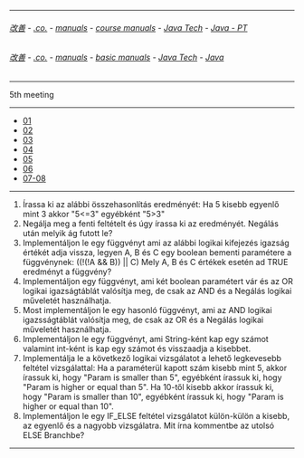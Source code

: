 
---

###### [改善](https://github.com/ttltrk/0C/blob/master/README.MD) - [.co.](https://github.com/ttltrk/PRG/blob/master/CODING.MD) - [manuals](https://github.com/ttltrk/PRG/blob/master/MAN.MD) - [course manuals](https://github.com/ttltrk/PRG/blob/master/COUR_MAN.MD) - [Java Tech](https://github.com/ttltrk/PRG/blob/master/JAVA/DOC/CM/JT.MD) - [Java - PT](https://github.com/ttltrk/PRG/blob/master/JAVA/DOC/BJM/TOMI/JJ.MD)

###### [改善](https://github.com/ttltrk/0C/blob/master/README.MD) - [.co.](https://github.com/ttltrk/PRG/blob/master/CODING.MD) - [manuals](https://github.com/ttltrk/PRG/blob/master/MAN.MD) - [basic manuals](https://github.com/ttltrk/PRG/blob/master/MANUALS.MD) - [Java Tech](https://github.com/ttltrk/PRG/blob/master/JAVA/DOC/JT/JT.MD) - [Java](https://github.com/ttltrk/PRG/blob/master/JAVA/DOC/OJM/OJM.MD)

---

5th meeting

---

* [01](https://github.com/ttltrk/PRG/blob/master/JAVA/DOC/BJM/TOMI/05/01/01.MD)
* [02](https://github.com/ttltrk/PRG/blob/master/JAVA/DOC/BJM/TOMI/05/02/02.MD) 
* [03](https://github.com/ttltrk/PRG/blob/master/JAVA/DOC/BJM/TOMI/05/03/03.MD)
* [04](https://github.com/ttltrk/PRG/blob/master/JAVA/DOC/BJM/TOMI/05/04/04.MD)
* [05](https://github.com/ttltrk/PRG/blob/master/JAVA/DOC/BJM/TOMI/05/05/05.MD)
* [06](https://github.com/ttltrk/PRG/blob/master/JAVA/DOC/BJM/TOMI/05/06/06.MD)
* [07-08](https://github.com/ttltrk/PRG/blob/master/JAVA/DOC/BJM/TOMI/05/07/07.MD)

---

1. Írassa ki az alábbi összehasonlítás eredményét: Ha 5 kisebb egyenlő mint 3 akkor "5<=3" egyébként "5>3"
2. Negálja meg a fenti feltételt és úgy írassa ki az eredményét. Negálás után melyik ág futott le?
3. Implementáljon le egy függvényt ami az alábbi logikai kifejezés igazság értékét adja vissza, legyen A, B és C egy boolean bementi paramétere a függvénynek:
	((!(!A && B)) || C)
	Mely A, B és C értékek esetén ad TRUE eredményt a függvény?
4. Implementáljon egy függvényt, ami két boolean paramétert vár és az OR logikai igazságtáblát valósítja meg, de csak az AND és a Negálás logikai műveletét használhatja.
5. Most implementáljon le egy hasonló függvényt, ami az AND logikai igazsságtáblát valósítja meg, de csak az OR és a Negálás logikai műveletét használhatja.
6. Implementáljon le egy függvényt, ami String-ként kap egy számot valamint int-ként is kap egy számot és visszaadja a kisebbet.
7. Implementálja le a következő logikai vizsgálatot a lehető legkevesebb feltétel vizsgálattal:
	Ha a paraméterül kapott szám kisebb mint 5, akkor írassuk ki, hogy "Param is smaller than 5", egyébként írassuk ki, hogy "Param is higher or equal than 5". Ha 10-től kisebb akkor írassuk ki, hogy "Param is smaller than 10", egyébként írassuk ki, hogy "Param is higher or equal than 10".
8. Implementáljon le egy IF_ELSE feltétel vizsgálatot külön-külön a kisebb, az egyenlő és a nagyobb vizsgálatra. Mit írna kommentbe az utolsó ELSE Branchbe?

---
